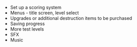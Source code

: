 - Set up a scoring system
- Menus - title screen, level select
- Upgrades or additional destruction items to be purchased
- Saving progress
- More test levels
- SFX
- Music